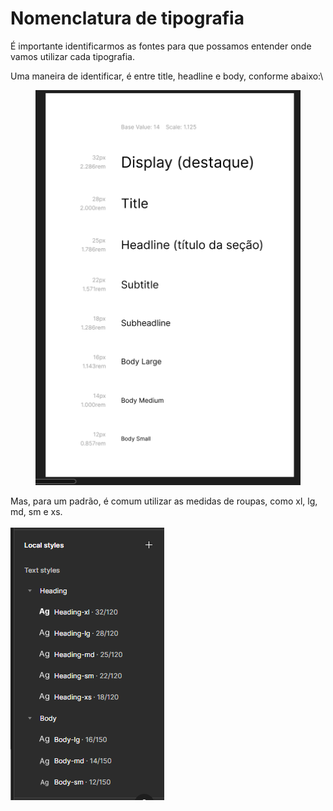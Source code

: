 # Nomenclatura de tipografia

É importante identificarmos as fontes para que possamos entender onde vamos utilizar cada tipografia.

Uma maneira de identificar, é entre title, headline e body, conforme abaixo:\


<figure><img src=".gitbook/assets/image (9).png" alt=""><figcaption></figcaption></figure>

Mas, para um padrão, é comum utilizar as medidas de roupas, como xl, lg, md, sm e xs.\
\
![](<.gitbook/assets/image (8).png>)
